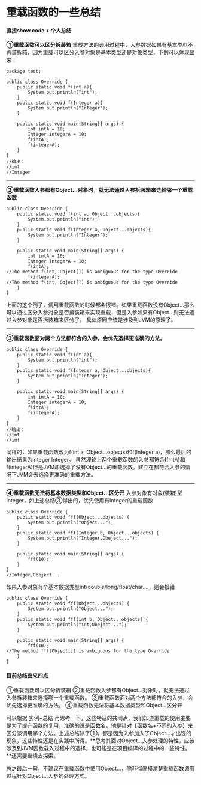 # 重载函数的一些总结

#### 直接show code + 个人总结
**①重载函数可以区分拆装箱**
重载方法的调用过程中，入参数据如果有基本类型不再装拆箱，因为重载可以区分入参对象是基本类型还是对象类型，下例可以体现出来：
```
package test;

public class Override {
	public static void f(int a){
		System.out.println("int");
	}
	public static void f(Integer a){
		System.out.println("Integer");
	}
	
	public static void main(String[] args) {
		int intA = 10;
		Integer integerA = 10;
		f(intA);
		f(integerA);
	}
}
//输出：
//int
//Integer
```

----------

**②重载函数入参都有Object...对象时，就无法通过入参拆装箱来选择哪一个重载函数**

```
public class Override {
	public static void f(int a, Object...objects){
		System.out.println("int");
	}
	public static void f(Integer a, Object...objects){
		System.out.println("Integer");
	}
	
	public static void main(String[] args) {
		int intA = 10;
		Integer integerA = 10;
		f(intA);
//The method f(int, Object[]) is ambiguous for the type Override
		f(integerA);
//The method f(int, Object[]) is ambiguous for the type Override
	}
}
```
上面的这个例子，调用重载函数的时候都会报错。如果重载函数没有Object...那么可以通过区分入参对象是否拆装箱来实现重载，但是入参如果有Object...则无法通过入参对象是否拆装箱来区分了。
具体原因应该是涉及到JVM的原理了。

----------

**③重载函数面对两个方法都符合的入参，会优先选择更准确的方法。**

```
public class Override {
	public static void f(int a){
		System.out.println("int");
	}
	public static void f(Integer a, Object...objects){
		System.out.println("Integer");
	}
	
	public static void main(String[] args) {
		int intA = 10;
		Integer integerA = 10;
		f(intA);
		f(integerA);
	}
}
//输出：
//int
//int
```
同样的，如果重载函数改为f(int a, Object...objects)和f(Integer a)，那么最后的输出结果为Integer Integer。
虽然理论上两个重载函数的入参都符合f(intA)和f(integerA)但是JVM却选择了没有Object...的重载函数。建立在都符合入参的情况下JVM会去选择更准确的重载方法。

----------

**④重载函数无法将基本数据类型和Object...区分开**
入参对象有对象(装箱)型Integer，如上述总结③得出的，优先使用有Integer的重载函数
```
public class Override {
	public static void fff(Object...objects) {
		System.out.println("Object...");
	}
	public static void fff(Integer b, Object...objects) {
		System.out.println("Integer,Obeject...");
	}
	
	public static void main(String[] args) {
		fff(10);
	}
}
//Integer,Obeject...
```
如果入参对象有个基本数据类型int/double/long/float/char....，则会报错

```
public class Override {
	public static void fff(Object...objects) {
		System.out.println("Object...");
	}
	public static void fff(int b, Object...objects) {
		System.out.println("int,Obeject...");
	}
	
	public static void main(String[] args) {
		fff(10);
//The method fff(Object[]) is ambiguous for the type Override
	}
}
```

#### 目前总结出来四点
①重载函数可以区分拆装箱
②重载函数入参都有Object...对象时，就无法通过入参拆装箱来选择哪一个重载函数。
③重载函数面对两个方法都符合的入参，会优先选择更准确的方法。
④重载函数无法将基本数据类型和Object...区分开

可以根据 实例+总结 再思考一下，这些特征的共同点，我们知道重载的使用主要是为了提升函数的复用，准确的说是函数名，他是针对【函数名+不同的入参】来区分该调用哪个方法。上述总结除了①，都是因为入参加入了Object...才出现的现象，这些特性还是在实践中所得。**思考其面对Object...入参处理的特性，应该涉及到JVM函数载入过程中的选择，也可能是在项目编译的过程中的一些特性。**还需要继续去探索。

总之最后一句，不建议在重载函数中使用Object...，除非彻底摸清楚重载函数调用过程针对Object...入参的处理方式。

